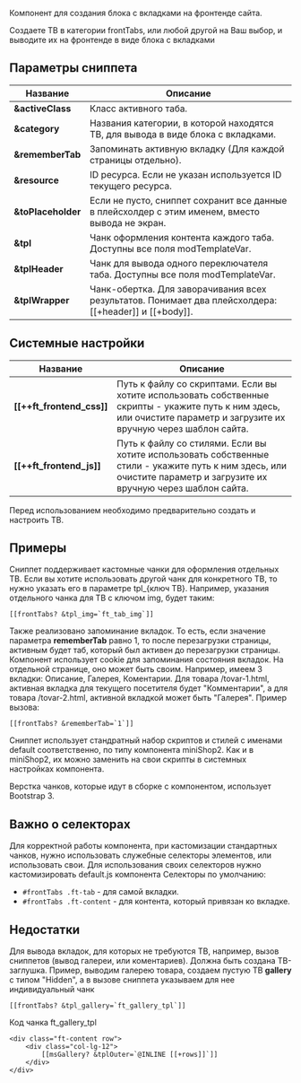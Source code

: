 Компонент для создания блока с вкладками на фронтенде сайта.

Создаете ТВ в категории frontTabs, или любой другой на Ваш выбор, и выводите их на фронтенде в виде блока с вкладками

## Параметры сниппета
Название					| Описание
----------------------------|---------------------------------------------------
**&activeClass**			| Класс активного таба.
**&category**				| Названия категории, в которой находятся ТВ, для вывода в виде блока с вкладками.
**&rememberTab**			| Запоминать активную вкладку (Для каждой страницы отдельно).
**&resource**				| ID ресурса. Если не указан используется ID текущего ресурса.
**&toPlaceholder**			| Если не пусто, сниппет сохранит все данные в плейсхолдер с этим именем, вместо вывода не экран.
**&tpl**					| Чанк оформления контента каждого таба. Доступны все поля modTemplateVar.
**&tplHeader**		        | Чанк для вывода одного переключателя таба. Доступны все поля modTemplateVar.
**&tplWrapper**				| Чанк-обертка. Для заворачивания всех результатов. Понимает два плейсхолдера: [[+header]] и [[+body]].

## Cистемные настройки
Название					| Описание
----------------------------|---------------------------------------------------
**[[++ft_frontend_css]]**	| Путь к файлу со скриптами. Если вы хотите использовать собственные скрипты - укажите путь к ним здесь, или очистите параметр и загрузите их вручную через шаблон сайта.
**[[++ft_frontend_js]]**	| Путь к файлу со стилями. Если вы хотите использовать собственные стили - укажите путь к ним здесь, или очистите параметр и загрузите их вручную через шаблон сайта.

Перед использованием необходимо предварительно создать и настроить ТВ.

## Примеры
Сниппет поддерживает кастомные чанки для оформления отдельных ТВ.
Если вы хотите использовать другой чанк для конкретного ТВ, то нужно указать его в параметре tpl_{ключ ТВ}.
Например, указания отдельного чанка для ТВ с ключом img, будет таким:
```
[[frontTabs? &tpl_img=`ft_tab_img`]]
```

Также реализовано запоминание вкладок. То есть, если значение параметра **rememberTab** равно 1, то после перезагрузки страницы, активным будет таб, который был активен до перезагрузки страницы. Компонент использует cookie для запоминания состояния вкладок. На отдельной странице, оно может быть своим.
Например, имеем 3 вкладки: Описание, Галерея, Коментарии. Для товара /tovar-1.html, активная вкладка для текущего посетителя будет "Комментарии", а для товара /tovar-2.html, активной вкладкой может быть "Галерея".
Пример вызова:
```
[[frontTabs? &rememberTab=`1`]]
```

Сниппет использует стандратный набор скриптов и стилей с именами default соответственно, по типу компонента miniShop2. Как и в miniShop2, их можно заменить на свои скрипты в системных настройках компонента.

Верстка чанков, которые идут в сборке с компонентом, использует Bootstrap 3.

## Важно о селекторах
Для корректной работы компонента, при кастомизации стандартных чанков, нужно использовать служебные селекторы элементов, или использовать свои. Для использования своих селекторов нужно кастомизировать default.js компонента
Селекторы по умолчанию:
* `#frontTabs .ft-tab` - для самой вкладки.
* `#frontTabs .ft-content` - для контента, который привязан ко вкладке.

## Недостатки
Для вывода вкладок, для которых не требуются ТВ, например, вызов сниппетов (вывод галереи, или коментариев). Должна быть создана ТВ-заглушка. Пример, выводим галерею товара, создаем пустую ТВ **gallery** с типом "Hidden", а в вызове сниппета указываем для нее индивидуальный чанк
```
[[frontTabs? &tpl_gallery=`ft_gallery_tpl`]]
```
Код чанка ft_gallery_tpl
```
<div class="ft-content row">
	<div class="col-lg-12">
		[[msGallery? &tplOuter=`@INLINE [[+rows]]`]]
	</div>
</div>
```
